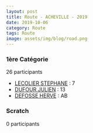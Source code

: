 ```yaml
---
layout: post
title: Route - ACHEVILLE - 2019
date: 2019-10-06
category: Route
tags: Route
image: assets/img/blog/road.png
---
```


### 1ère Catégorie
26 participants
- [LECOLIER STEPHANE](https://teamspecializedlille.cc/coureurs/lecolierstephane) : 7
- [DUFOUR JULIEN](https://teamspecializedlille.cc/coureurs/dufourjulien) : 13
- [DEFOSSE HERVE](https://teamspecializedlille.cc/coureurs/defosseherve) : AB

### Scratch
0 participants
